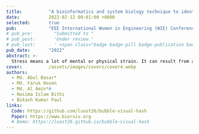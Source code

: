 ```yaml
---
title:          "A bioinformatics and system biology technique to identify candidate biomarkers and functional pathways among stress and depression"
date:           2022-02-12 00:01:00 +0800
selected:       true
pub:            "EEE International Women in Engineering (WIE) Conference on Electrical and Computer Engineering (WIECON-ECE)"
# pub_pre:        "Submitted to "
# pub_post:       'Under review.'
# pub_last:       ' <span class="badge badge-pill badge-publication badge-success">Spotlight</span>'
pub_date:       "2022"
abstract: >-
  Stress means a lot of mental or physical strain. It can result from anything that provokes negative emotions, such as an idea or an experience. The World Health Organization cites depression as the leading nonfatal cause of disability worldwide. Major depressive disorder is one of the most common mental health illnesses that results in long-term damage (MDD). A major obstacle to the correct identification of stress and depression is the lack of good diagnostic biomarkers. By analyzing gene networks, we hoped to identify potential biomarkers of this disease. Samples of stress and depression were used to create the microarray and RNA-seq datasets GSE183648 and GSE101521. Through the use of R, it is possible to search for frequently occurring DEGs and filter preprocessed datasets. A Venn diagram illustrating the overlap between different sets of DEGs rules. When a group of DEGs is established, the PPIs network is built from them, with hub nodes selected according to topological features. In the PPI network, we found that ITGB3, ANGPTL4, ITGB1, PPARA, and RXRA serve as important hub genes. This research includes KEGG pathways as well. The development of the Gene Ontology, studies of gene-miRNA interactions, TF-gene interactions, and module analysis networks are all seen as important next steps in this field of study. Last but not least, various therapeutic possibilities have been found with identical DEGs as their primary base.
cover:          /assets/images/covers/cover4.webp
authors:
  - Md. Abul Basar*
  - Md. Faruk Hosen
  - Md. Al Amin*#
  - Nasima Islam Bithi
  - Bikash Kumar Paul
links:
  Code: https://github.com/luost26/bubble-visual-hash
  Paper: https://www.biorxiv.org
  # Demo: https://luost26.github.io/bubble-visual-hash
---
```


